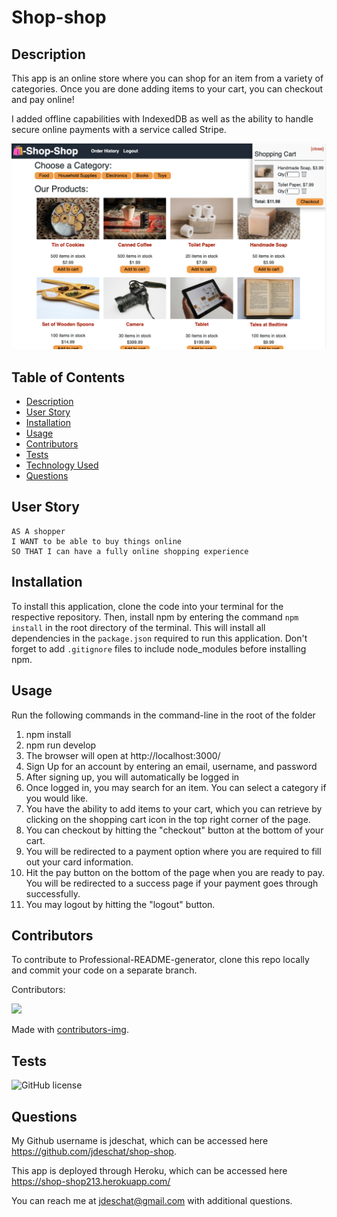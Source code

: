 # Shop-shop

## Description
This app is an online store where you can shop for an item from a variety of categories. Once you are done adding items to your cart, you can checkout and pay online!

I added offline capabilities with IndexedDB as well as the ability to handle secure online payments with a service called Stripe.

![alt text](https://github.com/jdeschat/shop-shop/blob/main/client/public/shop-shop.png)


## Table of Contents
- [Description](#description)
- [User Story](#user-story)
- [Installation](#installation)
- [Usage](#usage)
- [Contributors](#contributors)
- [Tests](#tests)
- [Technology Used](#technology-used)
- [Questions](#questions)

## User Story
```
AS A shopper
I WANT to be able to buy things online
SO THAT I can have a fully online shopping experience
```

## Installation
To install this application, clone the code into your terminal for the respective repository. Then, install npm by entering the command ```npm install``` in the root directory of the terminal. This will install all dependencies in the ```package.json``` required to run this application. Don't forget to add ```.gitignore``` files to include node_modules before installing npm.

## Usage
Run the following commands in the command-line in the root of the folder
1. npm install
2. npm run develop
3. The browser will open at http://localhost:3000/
4. Sign Up for an account by entering an email, username, and password
5. After signing up, you will automatically be logged in
6. Once logged in, you may search for an item. You can select a category if you would like.
7. You have the ability to add items to your cart, which you can retrieve by clicking on the shopping cart icon in the top right corner of the page.
8. You can checkout by hitting the "checkout" button at the bottom of your cart.
9. You will be redirected to a payment option where you are required to fill out your card information.
10. Hit the pay button on the bottom of the page when you are ready to pay. You will be redirected to a success page if your payment goes through successfully.
11. You may logout by hitting the "logout" button.

## Contributors
To contribute to Professional-README-generator, clone this repo locally and commit your code on a separate branch.
  
Contributors:

<a href="https://github.com/jdeschat/shop-shop/graphs/contributors">
  <img src="https://contrib.rocks/image?repo=jdeschat/shop-shop" />
</a>

Made with [contributors-img](https://contrib.rocks).

## Tests
![GitHub license](https://img.shields.io/badge/test-100%25-success)

## Questions

My Github username is jdeschat, which can be accessed here https://github.com/jdeschat/shop-shop.

This app is deployed through Heroku, which can be accessed here https://shop-shop213.herokuapp.com/

You can reach me at jdeschat@gmail.com with additional questions.



